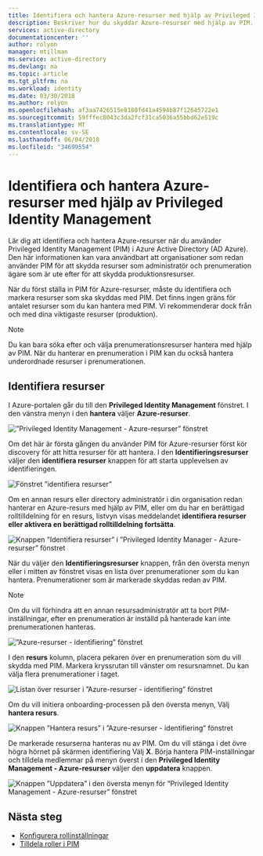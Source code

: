 ```yaml
---
title: Identifiera och hantera Azure-resurser med hjälp av Privileged Identity Management | Microsoft Docs
description: Beskriver hur du skyddar Azure-resurser med hjälp av PIM.
services: active-directory
documentationcenter: ''
author: rolyon
manager: mtillman
ms.service: active-directory
ms.devlang: na
ms.topic: article
ms.tgt_pltfrm: na
ms.workload: identity
ms.date: 03/30/2018
ms.author: rolyon
ms.openlocfilehash: af3aa7426515e8180fd41a4594b87f12645722e1
ms.sourcegitcommit: 59fffec8043c3da2fcf31ca5036a55bbd62e519c
ms.translationtype: MT
ms.contentlocale: sv-SE
ms.lasthandoff: 06/04/2018
ms.locfileid: "34699554"
---
```

# <a name="discover-and-manage-azure-resources-by-using-privileged-identity-management"></a>Identifiera och hantera Azure-resurser med hjälp av Privileged Identity Management

Lär dig att identifiera och hantera Azure-resurser när du använder Privileged Identity Management (PIM) i Azure Active Directory (AD Azure). Den här informationen kan vara användbart att organisationer som redan använder PIM för att skydda resurser som administratör och prenumeration ägare som är ute efter för att skydda produktionsresurser.

När du först ställa in PIM för Azure-resurser, måste du identifiera och markera resurser som ska skyddas med PIM. Det finns ingen gräns för antalet resurser som du kan hantera med PIM. Vi rekommenderar dock från och med dina viktigaste resurser (produktion).

> [!NOTE]
> Du kan bara söka efter och välja prenumerationsresurser hantera med hjälp av PIM. När du hanterar en prenumeration i PIM kan du också hantera underordnade resurser i prenumerationen.

## <a name="discover-resources"></a>Identifiera resurser

I Azure-portalen går du till den **Privileged Identity Management** fönstret. I den vänstra menyn i den **hantera** väljer **Azure-resurser**.

![”Privileged Identity Management - Azure-resurser” fönstret](media/azure-pim-resource-rbac/aadpim_manage_azure_resources.png)

Om det här är första gången du använder PIM för Azure-resurser först kör discovery för att hitta resurser för att hantera. I den **Identifieringsresurser** väljer den **identifiera resurser** knappen för att starta upplevelsen av identifieringen.

![Fönstret ”identifiera resurser”](media/azure-pim-resource-rbac/aadpim_first_run_discovery.png)

Om en annan resurs eller directory administratör i din organisation redan hanterar en Azure-resurs med hjälp av PIM, eller om du har en berättigad rolltilldelning för en resurs, listvyn visas meddelandet **identifiera resurser eller aktivera en berättigad rolltilldelning fortsätta**. 

![Knappen ”Identifiera resurser” i ”Privileged Identity Manager - Azure-resurser” fönstret](media/azure-pim-resource-rbac/aadpim_discover_eligible_not_active.png)

När du väljer den **Identifieringsresurser** knappen, från den översta menyn eller i mitten av fönstret visas en lista över prenumerationer som du kan hantera. Prenumerationer som är markerade skyddas redan av PIM.

> [!NOTE]
> Om du vill förhindra att en annan resursadministratör att ta bort PIM-inställningar, efter en prenumeration är inställd på hanterade kan inte prenumerationen hanteras.

![”Azure-resurser - identifiering” fönstret](media/azure-pim-resource-rbac/aadpim_discovery_some_selected.png)

I den **resurs** kolumn, placera pekaren över en prenumeration som du vill skydda med PIM. Markera kryssrutan till vänster om resursnamnet. Du kan välja flera prenumerationer i taget.

![Listan över resurser i ”Azure-resurser - identifiering” fönstret](media/azure-pim-resource-rbac/aadpim_discovery_all_selected.png)

Om du vill initiera onboarding-processen på den översta menyn, Välj **hantera resurs**.

![Knappen ”Hantera resurs” i ”Azure-resurser - identifiering” fönstret](media/azure-pim-resource-rbac/aadpim_discovery_click_manage.png)

De markerade resurserna hanteras nu av PIM. Om du vill stänga i det övre högra hörnet på skärmen identifiering Välj **X**. Börja hantera PIM-inställningar och tilldela medlemmar på menyn överst i den **Privileged Identity Management - Azure-resurser** väljer den **uppdatera** knappen.

![Knappen ”Uppdatera” i den översta menyn för ”Privileged Identity Management - Azure-resurser” fönstret](media/azure-pim-resource-rbac/aadpim_discovery_resources_refresh.png)

## <a name="next-steps"></a>Nästa steg

- [Konfigurera rollinställningar](pim-resource-roles-configure-role-settings.md)
- [Tilldela roller i PIM](pim-resource-roles-assign-roles.md)
